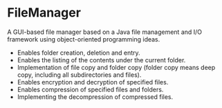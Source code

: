 # FileManager
A GUI-based file manager based on a Java file management and I/O framework using object-oriented programming ideas.

- Enables folder creation, deletion and entry.
- Enables the listing of the contents under the current folder.
- Implementation of file copy and folder copy (folder copy means deep copy, including all subdirectories and files).
- Enables encryption and decryption of specified files.
- Enables compression of specified files and folders.
- Implementing the decompression of compressed files.
